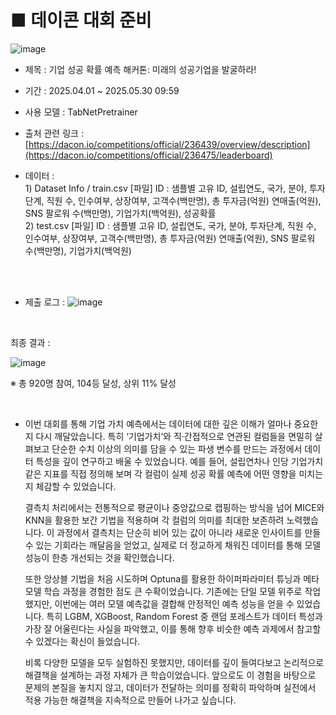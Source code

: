 # ■ 데이콘 대회 준비 
![image](https://github.com/user-attachments/assets/fa67248f-6ae2-4398-b23c-8b6c3b7b9212)

- 제목 : 기업 성공 확률 예측 해커톤: 미래의 성공기업을 발굴하라!
- 기간 :  2025.04.01 ~ 2025.05.30 09:59
- 사용 모델 : TabNetPretrainer
- 출처 관련 링크 : [https://dacon.io/competitions/official/236439/overview/description](https://dacon.io/competitions/official/236475/leaderboard)

- 데이터  : <br> 1) Dataset Info / train.csv [파일]
                   ID : 샘플별 고유 ID, 설립연도, 국가, 분야, 투자단계, 직원 수, 인수여부, 상장여부, 고객수(백만명), 총 투자금(억원)
                   연매출(억원), SNS 팔로워 수(백만명), 기업가치(백억원), 성공확률 <br>
                2) test.csv [파일]
                   ID : 샘플별 고유 ID, 설립연도, 국가, 분야, 투자단계, 직원 수, 인수여부, 상장여부, 고객수(백만명), 총 투자금(억원)
                   연매출(억원), SNS 팔로워 수(백만명), 기업가치(백억원)

 <br>
 <br>

- 제출 로그 :
  ![image](https://github.com/user-attachments/assets/341e0a6b-4407-4a6c-b757-604846e5021b)

<br>

최종 결과 : 

![image](https://github.com/user-attachments/assets/c1a88455-158b-4406-9874-184feab5cd6d)


※ 총 920명 참여, 104등 달성, 상위 11% 달성


  <br>

- 이번 대회를 통해 기업 가치 예측에서는 데이터에 대한 깊은 이해가 얼마나 중요한지 다시 깨달았습니다. 특히 ‘기업가치’와 직·간접적으로 연관된 컬럼들을 면밀히 살펴보고
  단순한 수치 이상의 의미를 담을 수 있는 파생 변수를 만드는 과정에서 데이터 특성을 깊이 연구하고 배울 수 있었습니다. 예를 들어, 설립연차나 인당 기업가치 같은 지표를 직접 정의해 보며
  각 컬럼이 실제 성공 확률 예측에 어떤 영향을 미치는지 체감할 수 있었습니다.

  결측치 처리에서는 전통적으로 평균이나 중앙값으로 캡핑하는 방식을 넘어 MICE와 KNN을 활용한 보간 기법을 적용하며 각 컬럼의 의미를 최대한 보존하려 노력했습니다. 
  이 과정에서 결측치는 단순히 비어 있는 값이 아니라 새로운 인사이트를 만들 수 있는 기회라는 깨달음을 얻었고, 실제로 더 정교하게 채워진 데이터를 통해 모델 성능이 한층 개선되는 것을 확인했습니다.

  또한 앙상블 기법을 처음 시도하며 Optuna를 활용한 하이퍼파라미터 튜닝과 메타 모델 학습 과정을 경험한 점도 큰 수확이었습니다. 기존에는 단일 모델 위주로 작업했지만, 이번에는 여러 모델 예측값을 결합해 안정적인 예측 성능을 얻을 수 있었습니다. 
  특히 LGBM, XGBoost, Random Forest 중 랜덤 포레스트가 데이터 특성과 가장 잘 어울린다는 사실을 파악했고, 이를 통해 향후 비슷한 예측 과제에서 참고할 수 있겠다는 확신이 들었습니다.

  비록 다양한 모델을 모두 실험하진 못했지만, 데이터를 깊이 들여다보고 논리적으로 해결책을 설계하는 과정 자체가 큰 학습이었습니다. 앞으로도 이 경험을 바탕으로 문제의 본질을 놓치지 않고, 데이터가 전달하는 의미를 정확히 파악하며 실전에서
  적용 가능한 해결책을 지속적으로 만들어 나가고 싶습니다.
